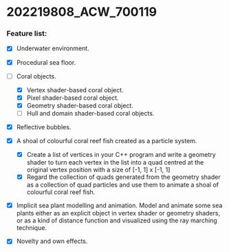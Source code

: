 # 202219808_ACW_700119

### Feature list:

- [x] Underwater environment. 

- [x] Procedural sea floor. 

- [ ] Coral objects. 
    
    - [x] Vertex shader-based coral object. 
    - [x] Pixel shader-based coral object. 
    - [x] Geometry shader-based coral object. 
    - [ ] Hull and domain shader-based coral objects. 

- [x] Reflective bubbles. 

- [x] A shoal of colourful coral reef fish created as a particle system.
    
    - [x] Create a list of vertices in your C++ program and write a geometry shader to turn each vertex in the list into a quad centred at the original vertex position with a size of [-1, 1] x [-1, 1]
    - [x] Regard the collection of quads generated from the geometry shader as a collection of quad particles and use them to animate a shoal of colourful coral reef fish.

- [x] Implicit sea plant modelling and animation. Model and animate some sea plants either as an explicit object in vertex shader or geometry shaders,  or as a kind of distance function and visualized using the ray marching technique.

- [x] Novelty and own effects. 

